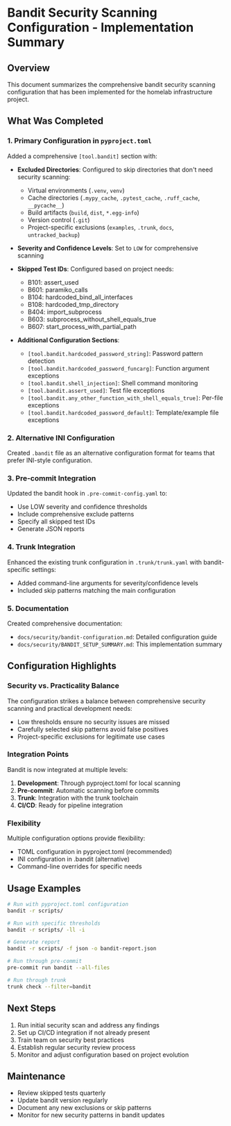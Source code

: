 # Bandit Security Scanning Configuration - Implementation Summary

## Overview

This document summarizes the comprehensive bandit security scanning configuration that has been implemented for the homelab infrastructure project.

## What Was Completed

### 1. Primary Configuration in `pyproject.toml`

Added a comprehensive `[tool.bandit]` section with:

- **Excluded Directories**: Configured to skip directories that don't need security scanning:
  - Virtual environments (`.venv`, `venv`)
  - Cache directories (`.mypy_cache`, `.pytest_cache`, `.ruff_cache`, `__pycache__`)
  - Build artifacts (`build`, `dist`, `*.egg-info`)
  - Version control (`.git`)
  - Project-specific exclusions (`examples`, `.trunk`, `docs`, `untracked_backup`)

- **Severity and Confidence Levels**: Set to `LOW` for comprehensive scanning

- **Skipped Test IDs**: Configured based on project needs:
  - B101: assert_used
  - B601: paramiko_calls
  - B104: hardcoded_bind_all_interfaces
  - B108: hardcoded_tmp_directory
  - B404: import_subprocess
  - B603: subprocess_without_shell_equals_true
  - B607: start_process_with_partial_path

- **Additional Configuration Sections**:
  - `[tool.bandit.hardcoded_password_string]`: Password pattern detection
  - `[tool.bandit.hardcoded_password_funcarg]`: Function argument exceptions
  - `[tool.bandit.shell_injection]`: Shell command monitoring
  - `[tool.bandit.assert_used]`: Test file exceptions
  - `[tool.bandit.any_other_function_with_shell_equals_true]`: Per-file exceptions
  - `[tool.bandit.hardcoded_password_default]`: Template/example file exceptions

### 2. Alternative INI Configuration

Created `.bandit` file as an alternative configuration format for teams that prefer INI-style configuration.

### 3. Pre-commit Integration

Updated the bandit hook in `.pre-commit-config.yaml` to:

- Use LOW severity and confidence thresholds
- Include comprehensive exclude patterns
- Specify all skipped test IDs
- Generate JSON reports

### 4. Trunk Integration

Enhanced the existing trunk configuration in `.trunk/trunk.yaml` with bandit-specific settings:

- Added command-line arguments for severity/confidence levels
- Included skip patterns matching the main configuration

### 5. Documentation

Created comprehensive documentation:

- `docs/security/bandit-configuration.md`: Detailed configuration guide
- `docs/security/BANDIT_SETUP_SUMMARY.md`: This implementation summary

## Configuration Highlights

### Security vs. Practicality Balance

The configuration strikes a balance between comprehensive security scanning and practical development needs:

- Low thresholds ensure no security issues are missed
- Carefully selected skip patterns avoid false positives
- Project-specific exclusions for legitimate use cases

### Integration Points

Bandit is now integrated at multiple levels:

1. **Development**: Through pyproject.toml for local scanning
2. **Pre-commit**: Automatic scanning before commits
3. **Trunk**: Integration with the trunk toolchain
4. **CI/CD**: Ready for pipeline integration

### Flexibility

Multiple configuration options provide flexibility:

- TOML configuration in pyproject.toml (recommended)
- INI configuration in .bandit (alternative)
- Command-line overrides for specific needs

## Usage Examples

```bash
# Run with pyproject.toml configuration
bandit -r scripts/

# Run with specific thresholds
bandit -r scripts/ -ll -i

# Generate report
bandit -r scripts/ -f json -o bandit-report.json

# Run through pre-commit
pre-commit run bandit --all-files

# Run through trunk
trunk check --filter=bandit
```

## Next Steps

1. Run initial security scan and address any findings
2. Set up CI/CD integration if not already present
3. Train team on security best practices
4. Establish regular security review process
5. Monitor and adjust configuration based on project evolution

## Maintenance

- Review skipped tests quarterly
- Update bandit version regularly
- Document any new exclusions or skip patterns
- Monitor for new security patterns in bandit updates
